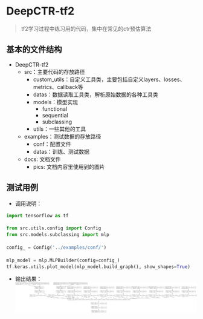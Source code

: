 # DeepCTR-tf2
> tf2学习过程中练习用的代码，集中在常见的ctr预估算法

## 基本的文件结构
- DeepCTR-tf2
  - src：主要代码的存放路径
    - custom_utils：自定义工具类，主要包括自定义layers、losses、metrics、callback等
    - datas：数据读取工具类，解析原始数据的各种工具类
    - models：模型实现
      - functional
      - sequential
      - subclassing
    - utils：一些其他的工具
  - examples：测试数据的存放路径
    - conf：配置文件
    - datas：训练、测试数据
  - docs: 文档文件
    - pics: 文档内容里使用到的图片

## 测试用例
* 调用说明：
```python
import tensorflow as tf

from src.utils.config import Config
from src.models.subclassing import mlp

config_ = Config('../examples/conf/')

mlp_model = mlp.MLPBuilder(config=config_)
tf.keras.utils.plot_model(mlp_model.build_graph(), show_shapes=True)
```
* 输出结果：
![img.png](docs/pics/img.png)